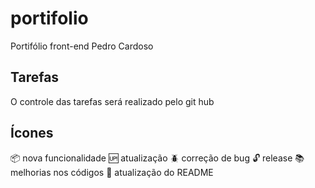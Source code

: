 # portifolio

Portifólio front-end Pedro Cardoso

## Tarefas

O controle das tarefas será realizado pelo git hub

## Ícones

:package: nova funcionalidade
:up: atualização
:beetle:  correção de bug
:unlock: release
:books: melhorias nos códigos
:pencil: atualização do README
